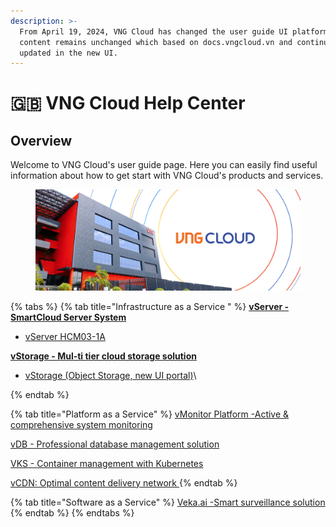 ```yaml
---
description: >-
  From April 19, 2024, VNG Cloud has changed the user guide UI platform. The
  content remains unchanged which based on docs.vngcloud.vn and continues to be
  updated in the new UI.
---
```


# 🇬🇧 VNG Cloud Help Center

## Overview

Welcome to VNG Cloud's user guide page. Here you can easily find useful information about how to get start with VNG Cloud's products and services.

<figure><img src=".gitbook/assets/VNG Cloud document.jpg" alt=""><figcaption></figcaption></figure>



{% tabs %}
{% tab title="Infrastructure as a Service " %}
[**vServer - SmartCloud Server System**](vserver/)

* [vServer HCM03-1A](vserver/)

[**vStorage - Mul-ti tier cloud storage solution**](vstorage/)

* [vStorage (Object Storage, new UI portal)](vstorage/)\

{% endtab %}

{% tab title="Platform as a Service" %}
[vMonitor Platform -Active & comprehensive system monitoring](vmonitor-platform.md)

[vDB - Professional database management solution](vdb.md)

[VKS - Container management with Kubernetes](vks/)

[vCDN: Optimal content delivery network ](vcdn.md)
{% endtab %}

{% tab title="Software as a Service" %}
[Veka.ai -Smart surveillance solution](vcloudcam.md)
{% endtab %}
{% endtabs %}

